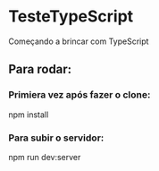 # TesteTypeScript
Começando a brincar com TypeScript

## Para rodar:

### Primiera vez após fazer o clone:
npm install

### Para subir o servidor:
npm run dev:server

